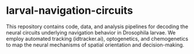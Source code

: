 # larval-navigation-circuits
This repository contains code, data, and analysis pipelines for decoding the neural circuits underlying navigation behavior in Drosophila larvae. We employ automated tracking (idtracker.ai), optogenetics, and chemogenetics to map the neural mechanisms of spatial orientation and decision-making.
